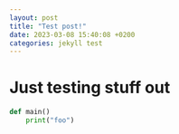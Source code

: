 ```yaml
---
layout: post
title: "Test post!"
date: 2023-03-08 15:40:08 +0200
categories: jekyll test
---
```


# Just testing stuff out

```python
def main()
    print("foo")
```
